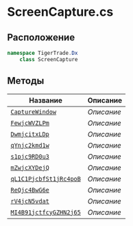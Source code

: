 
# ScreenCapture.cs
## Расположение
```csharp
namespace TigerTrade.Dx  
    class ScreenCapture
```

## Методы
| Название | Описание |
| --- | --- |
| [`CaptureWindow`](./Методы/CaptureWindow.md) | *Описание* |
| [`FewjcWVZLPm`](./Методы/FewjcWVZLPm.md) | *Описание* |
| [`DwmjcitxLDp`](./Методы/DwmjcitxLDp.md) | *Описание* |
| [`qYnjc2kmd1w`](./Методы/qYnjc2kmd1w.md) | *Описание* |
| [`s1pjc9RD0u3`](./Методы/s1pjc9RD0u3.md) | *Описание* |
| [`mZwjcXYDejQ`](./Методы/mZwjcXYDejQ.md) | *Описание* |
| [`qL1C1PjcbfSt1jRc4poB`](./Методы/qL1C1PjcbfSt1jRc4poB.md) | *Описание* |
| [`ReQjc4BwG6e`](./Методы/ReQjc4BwG6e.md) | *Описание* |
| [`rV4jcN5vdat`](./Методы/rV4jcN5vdat.md) | *Описание* |
| [`MI4B91jctfcyGZHN2j65`](./Методы/MI4B91jctfcyGZHN2j65.md) | *Описание* |
